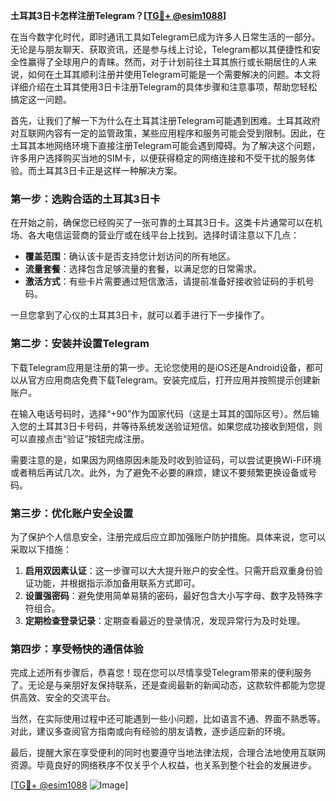 **土耳其3日卡怎样注册Telegram？[[TG💪+ @esim1088](https://t.me/s/esim1088)]**

在当今数字化时代，即时通讯工具如Telegram已成为许多人日常生活的一部分。无论是与朋友聊天、获取资讯，还是参与线上讨论，Telegram都以其便捷性和安全性赢得了全球用户的青睐。然而，对于计划前往土耳其旅行或长期居住的人来说，如何在土耳其顺利注册并使用Telegram可能是一个需要解决的问题。本文将详细介绍在土耳其使用3日卡注册Telegram的具体步骤和注意事项，帮助您轻松搞定这一问题。

首先，让我们了解一下为什么在土耳其注册Telegram可能遇到困难。土耳其政府对互联网内容有一定的监管政策，某些应用程序和服务可能会受到限制。因此，在土耳其本地网络环境下直接注册Telegram可能会遇到障碍。为了解决这个问题，许多用户选择购买当地的SIM卡，以便获得稳定的网络连接和不受干扰的服务体验。而土耳其3日卡正是这样一种解决方案。

### **第一步：选购合适的土耳其3日卡**

在开始之前，确保您已经购买了一张可靠的土耳其3日卡。这类卡片通常可以在机场、各大电信运营商的营业厅或在线平台上找到。选择时请注意以下几点：

- **覆盖范围**：确认该卡是否支持您计划访问的所有地区。
- **流量套餐**：选择包含足够流量的套餐，以满足您的日常需求。
- **激活方式**：有些卡片需要通过短信激活，请提前准备好接收验证码的手机号码。

一旦您拿到了心仪的土耳其3日卡，就可以着手进行下一步操作了。

### **第二步：安装并设置Telegram**

下载Telegram应用是注册的第一步。无论您使用的是iOS还是Android设备，都可以从官方应用商店免费下载Telegram。安装完成后，打开应用并按照提示创建新账户。

在输入电话号码时，选择“+90”作为国家代码（这是土耳其的国际区号）。然后输入您的土耳其3日卡号码，并等待系统发送验证短信。如果您成功接收到短信，则可以直接点击“验证”按钮完成注册。

需要注意的是，如果因为网络原因未能及时收到验证码，可以尝试更换Wi-Fi环境或者稍后再试几次。此外，为了避免不必要的麻烦，建议不要频繁更换设备或号码。

### **第三步：优化账户安全设置**

为了保护个人信息安全，注册完成后应立即加强账户防护措施。具体来说，您可以采取以下措施：

1. **启用双因素认证**：这一步骤可以大大提升账户的安全性。只需开启双重身份验证功能，并根据指示添加备用联系方式即可。
2. **设置强密码**：避免使用简单易猜的密码，最好包含大小写字母、数字及特殊字符组合。
3. **定期检查登录记录**：定期查看最近的登录情况，发现异常行为及时处理。

### **第四步：享受畅快的通信体验**

完成上述所有步骤后，恭喜您！现在您可以尽情享受Telegram带来的便利服务了。无论是与亲朋好友保持联系，还是查阅最新的新闻动态，这款软件都能为您提供高效、安全的交流平台。

当然，在实际使用过程中还可能遇到一些小问题，比如语言不通、界面不熟悉等。对此，建议多查阅官方指南或向有经验的朋友请教，逐步适应新的环境。

最后，提醒大家在享受便利的同时也要遵守当地法律法规，合理合法地使用互联网资源。毕竟良好的网络秩序不仅关乎个人权益，也关系到整个社会的发展进步。

[[TG💪+ @esim1088](https://t.me/s/esim1088) ![Image](https://i.postimg.cc/4NQfJmqS/Snipaste-2025-05-13-00-14-12.png)]